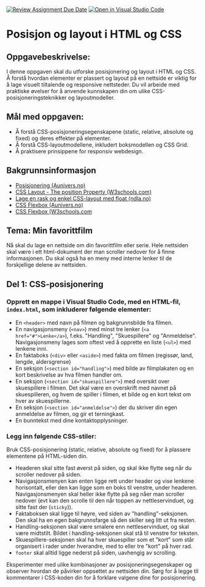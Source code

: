[![Review Assignment Due Date](https://classroom.github.com/assets/deadline-readme-button-24ddc0f5d75046c5622901739e7c5dd533143b0c8e959d652212380cedb1ea36.svg)](https://classroom.github.com/a/7h7t9zcA)
[![Open in Visual Studio Code](https://classroom.github.com/assets/open-in-vscode-718a45dd9cf7e7f842a935f5ebbe5719a5e09af4491e668f4dbf3b35d5cca122.svg)](https://classroom.github.com/online_ide?assignment_repo_id=11938796&assignment_repo_type=AssignmentRepo)
# Posisjon og layout i HTML og CSS

## Oppgavebeskrivelse:

I denne oppgaven skal du utforske posisjonering og layout i HTML og CSS. Å forstå hvordan elementer er plassert og layout på en nettside er viktig for å lage visuelt tiltalende og responsive nettsteder. Du vil arbeide med praktiske øvelser for å anvende kunnskapen din om ulike CSS-posisjoneringsteknikker og layoutmodeller.

## Mål med oppgaven:

- Å forstå CSS-posisjoneringsegenskapene (static, relative, absolute og fixed) og deres effekter på elementer.
- Å forstå CSS-layoutmodellene, inkludert boksmodellen og CSS Grid.
- Å praktisere prinsippene for responsiv webdesign.

## Bakgrunnsinformasjon
- [Posisjonering (Aunivers.no)](https://innhold.aunivers.no/fagpakker/realfag/informasjonsteknologi-1-2/it-1/2-nettsider-med-html-og-css/2e-posisjonering-og-css-flexbox/posisjonering)
- [CSS Layout - The position Property (W3schools.com)](https://www.w3schools.com/css/css_positioning.asp)
- [Lage en rask og enkel CSS-layout med float (ndla.no)](https://ndla.no/subject:1:1352b19e-e706-4480-a728-c6b0a57ba8ae/topic:1:f7b88f8c-5f2f-4ea8-bdcf-1bd4811c37b3/topic:1:df9278b0-7252-4a62-a39c-3107d7f319f1/resource:c8e50788-7ef0-4a32-ba89-d882a8e25451)
- [CSS Flexbox (Aunivers.no)](https://innhold.aunivers.no/fagpakker/realfag/informasjonsteknologi-1-2/it-1/2-nettsider-med-html-og-css/2e-posisjonering-og-css-flexbox/css-flexbox)
- [CSS Flexbox (W3schools.com](https://www.w3schools.com/css/css3_flexbox.asp)




## Tema: Min favorittfilm

Nå skal du lage en nettside om din favorittfilm eller serie. Hele nettsiden skal være i ett html-dokument der man scroller nedover for å finne informasjonen. Du skal også ha en meny med interne lenker til de forskjellige delene av nettsiden.

## Del 1: CSS-posisjonering

### Opprett en mappe i Visual Studio Code, med en HTML-fil, `index.html`, som inkluderer følgende elementer:

- En `<header>` med navn på filmen og bakgrunnsbilde fra filmen.
- En navigasjonsmeny (`<nav>`) med minst tre lenker (`<a href="#">Lenke</a>`), f.eks. "Handling", "Skuespillere" og "Anmeldelse". Navigasjonsmeny lages som oftest ved å opprette en liste (`<ul>`) med lenkene inni.
- En faktaboks (`<div>` eller `<aside>`) med fakta om filmen (regissør, land, lengde, aldersgrense)
- En seksjon (`<section id="handling">`) med bilde av filmplakaten og en kort beskrivelse av hva filmen handler om.
- En seksjon (`<section id="skuespillere">`) med oversikt over skuespillere i filmen. Det skal være en overskrift med navnet på skuespilleren, og hvem de spiller i filmen, et bilde og en kort tekst om hver av skuespillerne.
- En seksjon (`<section id="anmeldelse">`) der du skriver din egen anmeldelse av filmen, og gir et terningkast.
- En bunntekst med dine kontaktopplysninger.

### Legg inn følgende CSS-stiler:

Bruk CSS-posisjonering (static, relative, absolute og fixed) for å plassere elementene på HTML-siden din.
- Headeren skal sitte fast øverst på siden, og skal ikke flytte seg når du scroller nedover på siden.
- Navigasjonsmenyen kan enten ligge rett under header og vise lenkene horisontalt, eller den kan ligge som en boks til venstre, under headeren. Navigasjonsmenyen skal heller ikke flytte på seg nåer man scroller nedover (evt kan den scrolle til den når toppen av nettleservinduet, og sitte fast der (`sticky`)).
- Faktaboksen skal ligge til høyre, ved siden av "handling"-seksjonen. Den skal ha en egen bakgrunnsfarge så den skiller seg litt ut fra resten.
- Handling-seksjonen skal være smalere enn nettleservinduet, og skal være midtstilt. Bildet i handling-seksjonen skal stå til venstre for teksten.
- Skuespillere-seksjonen skal ha hver skuespiller som et "kort" som står organisert i rader under hverandre, med to eller tre "kort" på hver rad.
- `footer` skal alltid ligge nederst på siden, uavhengig av scrolling. 


Eksperimenter med ulike kombinasjoner av posisjoneringsegenskaper og observer hvordan de påvirker oppsettet av nettsiden din.
Sørg for å legge til kommentarer i CSS-koden din for å forklare valgene dine for posisjonering.

